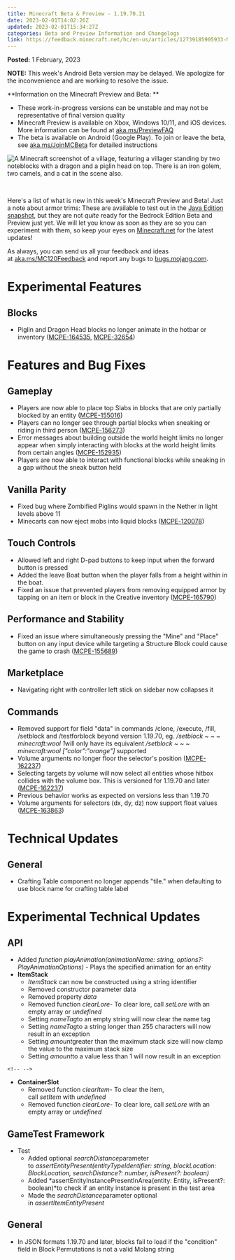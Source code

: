```yaml
---
title: Minecraft Beta & Preview - 1.19.70.21
date: 2023-02-01T14:02:26Z
updated: 2023-02-01T15:34:27Z
categories: Beta and Preview Information and Changelogs
link: https://feedback.minecraft.net/hc/en-us/articles/12739185905933-Minecraft-Beta-Preview-1-19-70-21
---
```


**Posted:** 1 February, 2023

**NOTE:** This week\'s Android Beta version may be delayed. We apologize for the inconvenience and are working to resolve the issue.

**Information on the Minecraft Preview and Beta: **

-   These work-in-progress versions can be unstable and may not be representative of final version quality
-   Minecraft Preview is available on Xbox, Windows 10/11, and iOS devices. More information can be found at [aka.ms/PreviewFAQ](http://aka.ms/PreviewFAQ)
-   The beta is available on Android (Google Play). To join or leave the beta, see [aka.ms/JoinMCBeta](https://aka.ms/JoinMCBeta) for detailed instructions

![A Minecraft screenshot of a village, featuring a villager standing by two noteblocks with a dragon and a piglin head on top. There is an iron golem, two camels, and a cat in the scene also. ](https://feedback.minecraft.net/hc/article_attachments/12738753624461)

 

Here\'s a list of what is new in this week\'s Minecraft Preview and Beta! Just a note about armor trims: These are available to test out in the [Java Edition snapshot](https://www.minecraft.net/en-us/article/minecraft-snapshot-23w04a), but they are not *quite* ready for the Bedrock Edition Beta and Preview just yet. We will let you know as soon as they are so you can experiment with them, so keep your eyes on [Minecraft.net](https://www.minecraft.net/) for the latest updates!

As always, you can send us all your feedback and ideas at [aka.ms/MC120Feedback](http://aka.ms/MC120Feedback) and report any bugs to [bugs.mojang.com](http://bugs.mojang.com/).

# **Experimental Features**

## **Blocks**

-   Piglin and Dragon Head blocks no longer animate in the hotbar or inventory ([MCPE-164535](https://bugs.mojang.com/browse/MCPE-164535), [MCPE-32654](https://bugs.mojang.com/browse/MCPE-32654))

# **Features and Bug Fixes**

## **Gameplay**

-   Players are now able to place top Slabs in blocks that are only partially blocked by an entity ([MCPE-155016](https://bugs.mojang.com/browse/MCPE-155016))
-   Players can no longer see through partial blocks when sneaking or riding in third person ([MCPE-156273](https://bugs.mojang.com/browse/MCPE-156273))
-   Error messages about building outside the world height limits no longer appear when simply interacting with blocks at the world height limits from certain angles ([MCPE-152935](https://bugs.mojang.com/browse/MCPE-152935))
-   Players are now able to interact with functional blocks while sneaking in a gap without the sneak button held

## **Vanilla Parity**

-   Fixed bug where Zombified Piglins would spawn in the Nether in light levels above 11
-   Minecarts can now eject mobs into liquid blocks ([MCPE-120078](https://bugs.mojang.com/browse/MCPE-120078))

## **Touch Controls**

-   Allowed left and right D-pad buttons to keep input when the forward button is pressed
-   Added the leave Boat button when the player falls from a height within in the boat.
-   Fixed an issue that prevented players from removing equipped armor by tapping on an item or block in the Creative inventory ([MCPE-165790](https://bugs.mojang.com/browse/MCPE-165790))

## **Performance and Stability**

-   Fixed an issue where simultaneously pressing the \"Mine\" and \"Place\" button on any input device while targeting a Structure Block could cause the game to crash ([MCPE-155689](https://bugs.mojang.com/browse/MCPE-155689))

## **Marketplace**

-   Navigating right with controller left stick on sidebar now collapses it

## **Commands**

-   Removed support for field \"data\" in commands /clone, /execute, /fill, /setblock and /testforblock beyond version 1.19.70, eg. */setblock \~ \~ \~ minecraft:wool 1*will only have its equivalent */setblock \~ \~ \~ minecraft:wool \[\"color\":\"orange\"\]* supported
-   Volume arguments no longer floor the selector\'s position ([MCPE-162237](https://bugs.mojang.com/browse/MCPE-162237))
-   Selecting targets by volume will now select all entities whose hitbox collides with the volume box. This is versioned for 1.19.70 and later ([MCPE-162237](https://bugs.mojang.com/browse/MCPE-162237))
-   Previous behavior works as expected on versions less than 1.19.70
-   Volume arguments for selectors (dx, dy, dz) now support float values ([MCPE-163863](https://bugs.mojang.com/browse/MCPE-163863))

# **Technical Updates**

## **General**

-   Crafting Table component no longer appends \"tile.\" when defaulting to use block name for crafting table label

# **Experimental Technical Updates**

## **API**

-   Added *function playAnimation(animationName: string, options?: PlayAnimationOptions)* - Plays the specified animation for an entity
-   **ItemStack**
    -   *ItemStack* can now be constructed using a string identifier
    -   Removed constructor parameter data
    -   Removed property *data*
    -   Removed function *clearLore*- To clear lore, call *setLore* with an empty array or *undefined*
    -   Setting *nameTag*to an empty string will now clear the name tag
    -   Setting *nameTag*to a string longer than 255 characters will now result in an exception
    -   Setting *amount*greater than the maximum stack size will now clamp the value to the maximum stack size
    -   Setting *amount*to a value less than 1 will now result in an exception

```{=html}
<!-- -->
```
-   **ContainerSlot**
    -   Removed function *clearItem*- To clear the item, call *setItem* with *undefined*
    -   Removed function *clearLore*- To clear lore, call *setLore* with an empty array or *undefined*

## **GameTest Framework**

-   Test
    -   Added optional *searchDistance*parameter to *assertEntityPresent(entityTypeIdentifier: string, blockLocation: BlockLocation, searchDistance?: number, isPresent?: boolean)*
    -   Added *assertEntityInstancePresentInArea(entity: Entity, isPresent?: boolean)*to check if an entity instance is present in the test area
    -   Made the *searchDistance*parameter optional in *assertItemEntityPresent*

## **General**

-   In JSON formats 1.19.70 and later, blocks fail to load if the \"condition\" field in Block Permutations is not a valid Molang string
